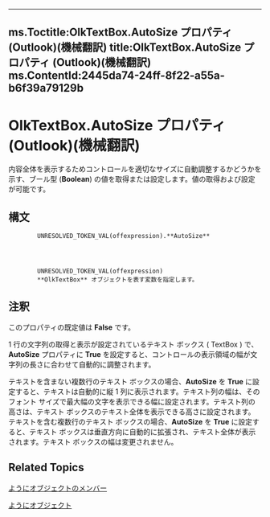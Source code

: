 

---
ms.Toctitle:OlkTextBox.AutoSize プロパティ (Outlook)(機械翻訳)
title:OlkTextBox.AutoSize プロパティ (Outlook)(機械翻訳)
ms.ContentId:2445da74-24ff-8f22-a55a-b6f39a79129b
---
# OlkTextBox.AutoSize プロパティ (Outlook)(機械翻訳)




内容全体を表示するためコントロールを適切なサイズに自動調整するかどうかを示す、ブール型 (**Boolean**) の値を取得または設定します。値の取得および設定が可能です。

## 構文

            UNRESOLVED_TOKEN_VAL(offexpression).**AutoSize**




            UNRESOLVED_TOKEN_VAL(offexpression)
            **OlkTextBox** オブジェクトを表す変数を指定します。



## 注釈
このプロパティの既定値は **False** です。



1 行の文字列の取得と表示が設定されているテキスト ボックス ( TextBox ) で、**AutoSize** プロパティに **True** を設定すると、コントロールの表示領域の幅が文字列の長さに合わせて自動的に調整されます。



テキストを含まない複数行のテキスト ボックスの場合、**AutoSize** を **True** に設定すると、テキストは自動的に縦 1 列に表示されます。テキスト列の幅は、そのフォント サイズで最大幅の文字を表示できる幅に設定されます。テキスト列の高さは、テキスト ボックスのテキスト全体を表示できる高さに設定されます。
テキストを含む複数行のテキスト ボックスの場合、**AutoSize** を **True** に設定すると、テキスト ボックスは垂直方向に自動的に拡張され、テキスト全体が表示されます。テキスト ボックスの幅は変更されません。



## Related Topics

[ようにオブジェクトのメンバー](f4a5f9ea-15f7-164e-d7ca-77a0842105c8.md)

[ようにオブジェクト](8c9438bf-e20a-2f70-90ac-097cf09594ca.md)




